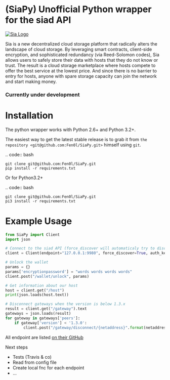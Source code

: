 # (SiaPy) Unofficial Python wrapper for the siad API

[![Sia Logo](http://sia.tech/img/svg/sia-green-logo.svg)](http://sia.tech)

Sia is a new decentralized cloud storage platform that radically alters the landscape of cloud storage. By leveraging smart contracts, client-side encryption, and sophisticated redundancy (via Reed-Solomon codes), Sia allows users to safely store their data with hosts that they do not know or trust. The result is a cloud storage marketplace where hosts compete to offer the best service at the lowest price. And since there is no barrier to entry for hosts, anyone with spare storage capacity can join the network and start making money.

### Currently under development


Installation
============

The python wrapper works with Python 2.6+ and Python 3.2+.

The easiest way to get the latest stable release is to grab it from `the repository <git@github.com:Fen0l/SiaPy.git>` himself using ``git``.

.. code:: bash

    git clone git@github.com:Fen0l/SiaPy.git
    pip install -r requirements.txt

Or for Python3.2+

.. code:: bash

    git clone git@github.com:Fen0l/SiaPy.git
    pi3 install -r requirements.txt

Example Usage
=============

```python
from SiaPy import Client
import json

# Connect to the siad API (force_discover will automaticaly try to discover the daemon)
client = Client(endpoint="127.0.0.1:9980", force_discover=True, auth_key="mykey")

# Unlock the wallet
params = {}
params['encryptionpassword'] = "words words words words"
client.post("/wallet/unlock", params)

# Get information about our host
host = client.get("/host")
print(json.loads(host.text))

# Disconnect gateways when the version is below 1.3.x
result = client.get("/gateway").text
gateways = json.loads(result)
for gateway in gateways['peers']:
	if gateway['version'] < '1.3.0':
		client.post("/gateway/disconnect/{netaddress}".format(netaddress = gateway['netaddress']))

```

All endpoint are listed [on their GitHub](https://github.com/NebulousLabs/Sia/blob/master/doc/API.md)


Next steps
 * Tests (Travis & co)
 * Read from config file
 * Create local fnc for each endpoint
 * ...


